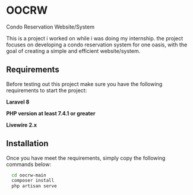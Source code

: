 
# OOCRW
Condo Reservation Website/System

This is a project i worked on while i was doing my internship. the project focuses on developing a condo reservation system for one oasis, with the goal of creating a simple and efficient website/system.


## Requirements

Before testing out this project make sure you have the following requirements to start the project:

**Laravel 8**

**PHP version at least 7.4.1 or greater**

**Livewire 2.x**



## Installation

Once you have meet the requirements, simply copy the following commands below:

```bash
  cd oocrw-main
  composer install
  php artisan serve
```
    